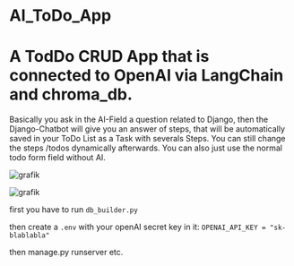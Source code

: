 # AI_ToDo_App

# A TodDo CRUD App that is connected to OpenAI via LangChain and chroma_db. 
Basically you ask in the AI-Field a question related to Django, then the Django-Chatbot will give you an answer of steps, that will be automatically saved in your ToDo List as a Task with severals Steps.
You can still change the steps /todos dynamically afterwards. You can also just use the normal todo form field without AI.

![grafik](https://github.com/DevSpace88/AI_ToDo_App/assets/102557040/8b4a9a98-5b4a-4be9-add3-7db002a80dde)


![grafik](https://github.com/DevSpace88/AI_ToDo_App/assets/102557040/5cec5087-6d01-4adb-9e2b-b69882b80e0c)


first you have to run `db_builder.py`

then create a `.env` with your openAI secret key in it:
`OPENAI_API_KEY = "sk-blablabla"`

then manage.py runserver etc.


